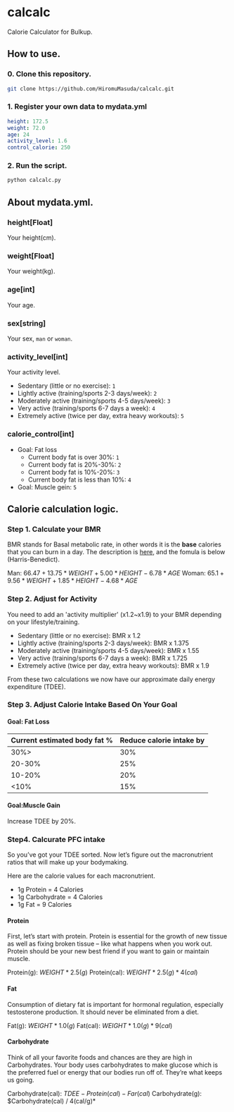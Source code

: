 # calcalc
Calorie Calculator for Bulkup.

## How to use.

### 0. Clone this repository.

```sh
git clone https://github.com/HiromuMasuda/calcalc.git
```

### 1. Register your own data to mydata.yml

```yaml
height: 172.5
weight: 72.0
age: 24
activity_level: 1.6
control_calorie: 250
```

### 2. Run the script.

```sh
python calcalc.py
```

## About mydata.yml.

### height[Float]
Your height(cm).

### weight[Float]
Your weight(kg).

### age[int]
Your age.

### sex[string]
Your sex, `man` or `woman`.

### activity_level[int]
Your activity level.

- Sedentary (little or no exercise): `1`
- Lightly active (training/sports 2-3 days/week): `2`
- Moderately active (training/sports 4-5 days/week): `3`
- Very active (training/sports 6-7 days a week): `4`
- Extremely active (twice per day, extra heavy workouts): `5`

### calorie_control[int]

- Goal: Fat loss
  - Current body fat is over 30%: `1`
  - Current body fat is 20%-30%: `2`
  - Current body fat is 10%-20%: `3`
  - Current body fat is less than 10%: `4`
- Goal: Muscle gein: `5`

## Calorie calculation logic.

### Step 1. Calculate your BMR

BMR stands for Basal metabolic rate, in other words it is the **base** calories that you can burn in a day. The description is [here](https://en.wikipedia.org/wiki/Basal_metabolic_rate), and the fomula is below (Harris-Benedict).

Man: $66.47 + 13.75*WEIGHT + 5.00*HEIGHT - 6.78*AGE$
Woman: $65.1 + 9.56*WEIGHT + 1.85*HEIGHT - 4.68*AGE$

### Step 2. Adjust for Activity

You need to add an 'activity multiplier' (x1.2~x1.9) to your BMR depending on your lifestyle/training.

- Sedentary (little or no exercise): BMR x 1.2
- Lightly active (training/sports 2-3 days/week): BMR x 1.375
- Moderately active (training/sports 4-5 days/week): BMR x 1.55
- Very active (training/sports 6-7 days a week): BMR x 1.725
- Extremely active (twice per day, extra heavy workouts): BMR x 1.9

From these two calculations we now have our approximate daily energy expenditure (TDEE).

### Step 3. Adjust Calorie Intake Based On Your Goal

#### Goal: Fat Loss

|Current estimated body fat %|Reduce calorie intake by|
|--|--|
|30%>|30%|
|20-30%|25%|
|10-20%|20%|
|<10%|15%|

#### Goal:Muscle Gain

Increase TDEE by 20%.


### Step4. Calcurate PFC intake

So you’ve got your TDEE sorted. Now let’s figure out the macronutrient ratios that will make up your bodymaking.

Here are the calorie values for each macronutrient.

- 1g Protein = 4 Calories
- 1g Carbohydrate = 4 Calories
- 1g Fat = 9 Calories

#### Protein

First, let’s start with protein. Protein is essential for the growth of new tissue as well as fixing broken tissue – like what happens when you work out. Protein should be your new best friend if you want to gain or maintain muscle.

Protein(g): $WEIGHT * 2.5(g)$
Protein(cal): $WEIGHT * 2.5(g) * 4(cal)$

#### Fat

Consumption of dietary fat is important for hormonal regulation, especially testosterone production. It should never be eliminated from a diet.

Fat(g): $WEIGHT * 1.0(g)$
Fat(cal): $WEIGHT * 1.0(g) * 9(cal)$

#### Carbohydrate

Think of all your favorite foods and chances are they are high in Carbohydrates. Your body uses carbohydrates to make glucose which is the preferred fuel or energy that our bodies run off of. They’re what keeps us going.

Carbohydrate(cal): $TDEE - Protein(cal) - Far(cal)$
Carbohydrate(g): $Carbohydrate(cal) / 4(cal/g)*


